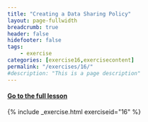 ```yaml
---
title: "Creating a Data Sharing Policy"
layout: page-fullwidth
breadcrumb: true
header: false
hidefooter: false
tags:
    - exercise
categories: [exercise16,exercisecontent]
permalink: "/exercises/16/"
#description: "This is a page description"
---
```


<h4><a href="{{ site.url }}{{ site.baseurl }}/modules/3/a">Go to the full lesson</a></h4>
{% include _exercise.html exerciseid="16" %}
